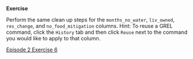 **Exercise**

Perform the same clean up steps for the ```months_no_water```, ```liv_owned```, ```res_change```, and ```no_food_mitigation``` columns. Hint: To reuse a GREL command, click the ```History``` tab and then click ```Reuse``` next to the command you would like to apply to that column.

[Episode 2 Exercise 6](episode2_ex6.md)
